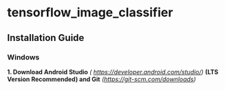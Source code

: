 # tensorflow_image_classifier

## Installation Guide

### Windows
**1. Download Android Studio** *( https://developer.android.com/studio/)* **(LTS Version Recommended)  and Git**  *(https://git-scm.com/downloads)* <br/>
